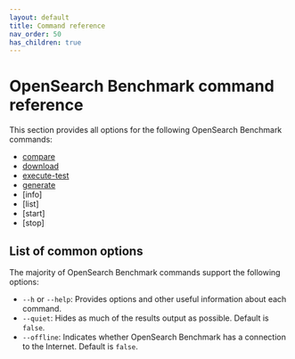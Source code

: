```yaml
---
layout: default
title: Command reference
nav_order: 50
has_children: true
---
```


# OpenSearch Benchmark command reference

This section provides all options for the following OpenSearch Benchmark commands:

- [compare]({{site.url}}{{site.baseurl}}/benchmark/commands/compare/)
- [download]({{site.url}}{{site.baseurl}}/benchmark/commands/download/)
- [execute-test]({{site.url}}{{site.baseurl}}/benchmark/commands/download/)
- [generate]({{site.url}}{{site.baseurl}}/benchmark/commands/generate/)
- [info]
- [list]
- [start]
- [stop]

## List of common options

The majority of OpenSearch Benchmark commands support the following options:

- `--h` or `--help`: Provides options and other useful information about each command.
- `--quiet`: Hides as much of the results output as possible. Default is `false`.
- `--offline`: Indicates whether OpenSearch Benchmark has a connection to the Internet. Default is `false`.


